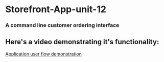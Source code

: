 # Storefront-App-unit-12

### A command line customer ordering interface

## Here's a video demonstrating it's functionality:

[Application user flow demonstration](https://drive.google.com/file/d/12DhR6JKfrM8TstWQriEkJ7mQjuxoDInl/view)